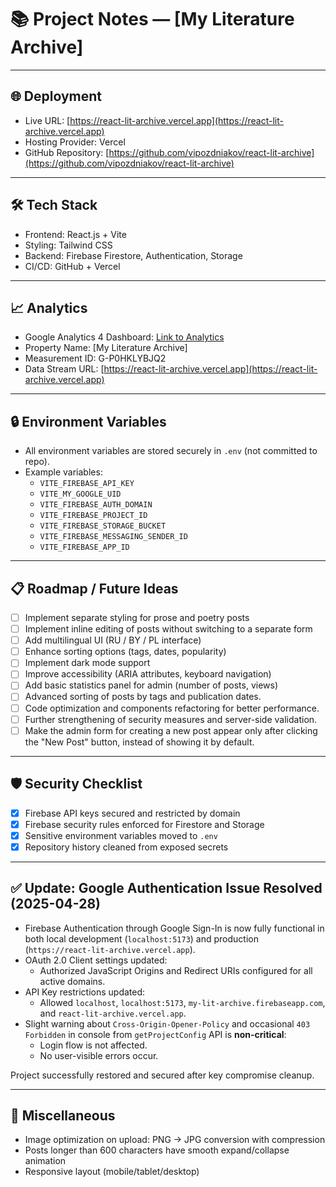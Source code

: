 # 📚 Project Notes — [My Literature Archive]

---

## 🌐 Deployment

- Live URL: [https://react-lit-archive.vercel.app](https://react-lit-archive.vercel.app)
- Hosting Provider: Vercel
- GitHub Repository: [https://github.com/vipozdniakov/react-lit-archive](https://github.com/vipozdniakov/react-lit-archive)

---

## 🛠️ Tech Stack

- Frontend: React.js + Vite
- Styling: Tailwind CSS
- Backend: Firebase Firestore, Authentication, Storage
- CI/CD: GitHub + Vercel

---

## 📈 Analytics

- Google Analytics 4 Dashboard: [Link to Analytics](https://analytics.google.com/analytics/web/)
- Property Name: [My Literature Archive]
- Measurement ID: G-P0HKLYBJQ2
- Data Stream URL: [https://react-lit-archive.vercel.app](https://react-lit-archive.vercel.app)

---

## 🔒 Environment Variables

- All environment variables are stored securely in `.env` (not committed to repo).
- Example variables:
  - `VITE_FIREBASE_API_KEY`
  - `VITE_MY_GOOGLE_UID`
  - `VITE_FIREBASE_AUTH_DOMAIN`
  - `VITE_FIREBASE_PROJECT_ID`
  - `VITE_FIREBASE_STORAGE_BUCKET`
  - `VITE_FIREBASE_MESSAGING_SENDER_ID`
  - `VITE_FIREBASE_APP_ID`

---

## 📋 Roadmap / Future Ideas

- [ ] Implement separate styling for prose and poetry posts
- [ ] Implement inline editing of posts without switching to a separate form
- [ ] Add multilingual UI (RU / BY / PL interface)
- [ ] Enhance sorting options (tags, dates, popularity)
- [ ] Implement dark mode support
- [ ] Improve accessibility (ARIA attributes, keyboard navigation)
- [ ] Add basic statistics panel for admin (number of posts, views)
- [ ] Advanced sorting of posts by tags and publication dates.
- [ ] Code optimization and components refactoring for better performance.
- [ ] Further strengthening of security measures and server-side validation.
- [ ] Make the admin form for creating a new post appear only after clicking the "New Post" button, instead of showing it by default.

---

## 🛡️ Security Checklist

- [x] Firebase API keys secured and restricted by domain
- [x] Firebase security rules enforced for Firestore and Storage
- [x] Sensitive environment variables moved to `.env`
- [x] Repository history cleaned from exposed secrets

---

## ✅ Update: Google Authentication Issue Resolved (2025-04-28)

- Firebase Authentication through Google Sign-In is now fully functional in both local development (`localhost:5173`) and production (`https://react-lit-archive.vercel.app`).
- OAuth 2.0 Client settings updated:
  - Authorized JavaScript Origins and Redirect URIs configured for all active domains.
- API Key restrictions updated:
  - Allowed `localhost`, `localhost:5173`, `my-lit-archive.firebaseapp.com`, and `react-lit-archive.vercel.app`.
- Slight warning about `Cross-Origin-Opener-Policy` and occasional `403 Forbidden` in console from `getProjectConfig` API is **non-critical**:
  - Login flow is not affected.
  - No user-visible errors occur.

Project successfully restored and secured after key compromise cleanup.

---

## 🧠 Miscellaneous

- Image optimization on upload: PNG → JPG conversion with compression
- Posts longer than 600 characters have smooth expand/collapse animation
- Responsive layout (mobile/tablet/desktop)
